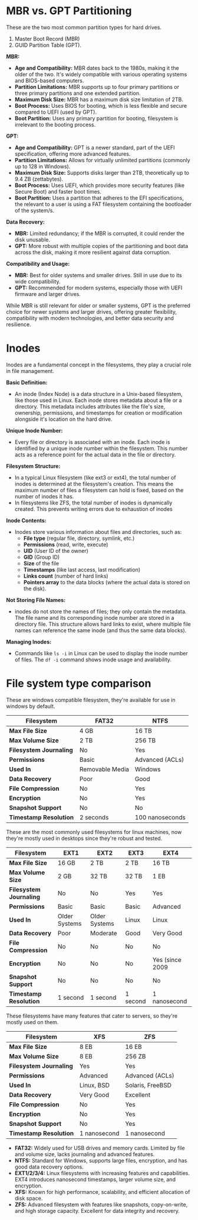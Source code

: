 # MBR vs. GPT Partitioning

These are the two most common partition types for hard drives.  
1. Master Boot Record (MBR) 
2. GUID Partition Table (GPT).

**MBR:**
- **Age and Compatibility:** MBR dates back to the 1980s, making it the older of the two. It's widely compatible with various operating systems and BIOS-based computers.
- **Partition Limitations:** MBR supports up to four primary partitions or three primary partitions and one extended partition.
- **Maximum Disk Size:** MBR has a maximum disk size limitation of 2TB.
- **Boot Process:** Uses BIOS for booting, which is less flexible and secure compared to UEFI (used by GPT).
- **Boot Partition:** Uses any primary partition for booting, filesystem is irrelevant to the booting process.

**GPT:**
- **Age and Compatibility:** GPT is a newer standard, part of the UEFI specification, offering more advanced features.
- **Partition Limitations:** Allows for virtually unlimited partitions (commonly up to 128 in Windows).
- **Maximum Disk Size:** Supports disks larger than 2TB, theoretically up to 9.4 ZB (zettabytes).
- **Boot Process:** Uses UEFI, which provides more security features (like Secure Boot) and faster boot times.
- **Boot Partition:** Uses a partition that adheres to the EFI specifications, the relevant to a user is using a FAT filesystem containing the bootloader of the system/s.

**Data Recovery:**
- **MBR:** Limited redundancy; if the MBR is corrupted, it could render the disk unusable.
- **GPT:** More robust with multiple copies of the partitioning and boot data across the disk, making it more resilient against data corruption.

**Compatibility and Usage:**
- **MBR:** Best for older systems and smaller drives. Still in use due to its wide compatibility.
- **GPT:** Recommended for modern systems, especially those with UEFI firmware and larger drives.

While MBR is still relevant for older or smaller systems, GPT is the preferred choice for newer systems and larger drives, offering greater flexibility, compatibility with modern technologies, and better data security and resilience.
# Inodes
Inodes are a fundamental concept in the filesystems, they play a crucial role in file management.

**Basic Definition:**
   - An inode (Index Node) is a data structure in a Unix-based filesystem, like those used in Linux. Each inode stores metadata about a file or a directory. This metadata includes attributes like the file's size, ownership, permissions, and timestamps for creation or modification alongside it's location on the hard drive.

**Unique Inode Number:**
   - Every file or directory is associated with an inode. Each inode is identified by a unique inode number within the filesystem. This number acts as a reference point for the actual data in the file or directory.

**Filesystem Structure:**
   - In a typical Linux filesystem (like ext3 or ext4), the total number of inodes is determined at the filesystem's creation. This means the maximum number of files a filesystem can hold is fixed, based on the number of inodes it has.
   - In filesystems like ZFS, the total number of inodes is dynamically created. This prevents writing errors due to exhaustion of inodes

**Inode Contents:**
   - Inodes store various information about files and directories, such as:
     - **File type** (regular file, directory, symlink, etc.)
     - **Permissions** (read, write, execute)
     - **UID** (User ID of the owner)
     - **GID** (Group ID)
     - **Size** of the file
     - **Timestamps** (like last access, last modification)
     - **Links count** (number of hard links)
     - **Pointers array** to the data blocks (where the actual data is stored on the disk).

**Not Storing File Names:**
   - inodes do not store the names of files; they only contain the metadata. The file name and its corresponding inode number are stored in a directory file. This structure allows hard links to exist, where multiple file names can reference the same inode (and thus the same data blocks).

**Managing Inodes:**
   - Commands like `ls -i` in Linux can be used to display the inode number of files. The `df -i` command shows inode usage and availability.
# File system type comparison 

These are windows compatible filesystem, they're available for use in windows by default.

| Filesystem                | FAT32           | NTFS            |
| ------------------------- | --------------- | --------------- |
| **Max File Size**         | 4 GB            | 16 TB           |
| **Max Volume Size**       | 2 TB            | 256 TB          |
| **Filesystem Journaling** | No              | Yes             |
| **Permissions**           | Basic           | Advanced (ACLs) |
| **Used In**               | Removable Media | Windows         |
| **Data Recovery**         | Poor            | Good            |
| **File Compression**      | No              | Yes             |
| **Encryption**            | No              | Yes             |
| **Snapshot Support**      | No              | No              |
| **Timestamp Resolution**  | 2 seconds       | 100 nanoseconds |

These are the most commonly used filesystems for linux machines, now they're mostly used in desktops since they're robust and tested.

| Filesystem                  | EXT1          | EXT2           | EXT3            | EXT4           |
|--------------------------|---------------|----------------|-----------------|----------------|
| **Max File Size**        | 16 GB         | 2 TB           | 2 TB            | 16 TB          |
| **Max Volume Size**      | 2 GB          | 32 TB          | 32 TB           | 1 EB           |
| **Filesystem Journaling**| No            | No             | Yes             | Yes            |
| **Permissions**          | Basic         | Basic          | Basic           | Advanced       |
| **Used In**              | Older Systems | Older Systems  | Linux           | Linux          |
| **Data Recovery**        | Poor          | Moderate       | Good            | Very Good      |
| **File Compression**     | No            | No             | No              | No             |
| **Encryption**           | No            | No             | No              | Yes (since 2009|
| **Snapshot Support**     | No            | No             | No              | No             |
| **Timestamp Resolution** | 1 second      | 1 second       | 1 second        | 1 nanosecond   |

These filesystems have many features that cater to servers, so they're mostly used on them.

| Filesystem                  | XFS             | ZFS              |
|--------------------------|-----------------|------------------|
| **Max File Size**        | 8 EB            | 16 EB            |
| **Max Volume Size**      | 8 EB            | 256 ZB           |
| **Filesystem Journaling**| Yes             | Yes              |
| **Permissions**          | Advanced        | Advanced (ACLs)  |
| **Used In**              | Linux, BSD      | Solaris, FreeBSD |
| **Data Recovery**        | Very Good       | Excellent        |
| **File Compression**     | No              | Yes              |
| **Encryption**           | No              | Yes              |
| **Snapshot Support**     | No              | Yes              |
| **Timestamp Resolution** | 1 nanosecond    | 1 nanosecond     |

- **FAT32:** Widely used for USB drives and memory cards. Limited by file and volume size, lacks journaling and advanced features.
- **NTFS:** Standard for Windows, supports large files, encryption, and has good data recovery options.
- **EXT1/2/3/4:** Linux filesystems with increasing features and capabilities. EXT4 introduces nanosecond timestamps, larger volume size, and encryption.
- **XFS:** Known for high performance, scalability, and efficient allocation of disk space.
- **ZFS:** Advanced filesystem with features like snapshots, copy-on-write, and high storage capacity. Excellent for data integrity and recovery.